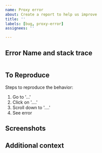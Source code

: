 ```yaml
---
name: Proxy error
about: Create a report to help us improve
title: ''
labels: [bug, proxy-error]
assignees: ''

---
```


## Error Name and stack trace

<!-- Just paste the bug in here: -->
```txt

```

## To Reproduce

Steps to reproduce the behavior:

1. Go to '...'
2. Click on '....'
3. Scroll down to '....'
4. See error

## Screenshots

<!-- If applicable, add screenshots to help explain your problem. -->

## Additional context

<!-- Add any other context about the problem here. -->
